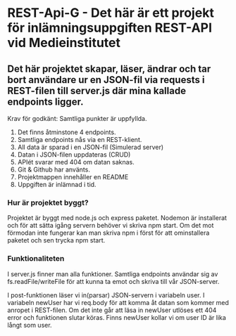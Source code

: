 # REST-Api-G - Det här är ett projekt för inlämningsuppgiften REST-API vid Medieinstitutet

## Det här projektet skapar, läser, ändrar och tar bort användare ur en JSON-fil via requests i REST-filen till server.js där mina kallade endpoints ligger.


Krav för godkänt: Samtliga punkter är uppfyllda.
1. Det finns åtminstone 4 endpoints.
2. Samtliga endpoints nås via en REST-klient.
3. All data är sparad i en JSON-fil (Simulerad server)
4. Datan i JSON-filen uppdateras (CRUD)
5. APIét svarar med 404 om datan saknas.
6. Git & Github har använts.
7. Projektmappen innehåller en README
8. Uppgiften är inlämnad i tid. 

### Hur är projektet byggt?

Projektet är byggt med node.js och express paketet. Nodemon är installerat och för att sätta igång servern behöver vi skriva npm start. Om det mot förmodan
inte fungerar kan man skriva npm i först för att ominstallera paketet och sen trycka npm start.

### Funktionaliteten

I server.js finner man alla funktioner.
Samtliga endpoints användar sig av fs.readFile/writeFile för att kunna ta emot och skriva till vår JSON-server.

I post-funktionen läser vi in(parsar) JSON-servern i variabeln user. I variabeln newUser har vi req.body för att komma åt datan som kommer med anropet i REST-filen.
Om det inte går att läsa in newUser utlöses ett 404 error och funktionen slutar köras. Finns newUser kollar vi om user ID är lika långt som user.


